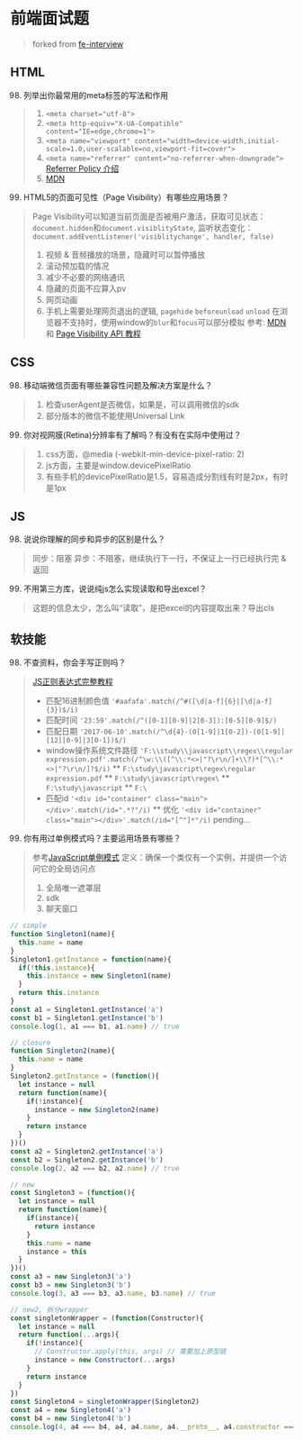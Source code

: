 
前端面试题
===

> forked from [fe-interview](https://github.com/haizlin/fe-interview)

## HTML

98. 列举出你最常用的meta标签的写法和作用
> 1. `<meta charset="utf-8">`
> 2. `<meta http-equiv="X-UA-Compatible" content="IE=edge,chrome=1">`
> 3. `<meta name="viewport" content="width=device-width,initial-scale=1.0,user-scalable=no,viewport-fit=cover">`
> 4. `<meta name="referrer" content="no-referrer-when-downgrade">` [Referrer Policy 介绍](https://imququ.com/post/referrer-policy.html)
> 5. [MDN](https://developer.mozilla.org/en-US/docs/Web/HTML/Element/meta)

99. HTML5的页面可见性（Page Visibility）有哪些应用场景？
> Page Visibility可以知道当前页面是否被用户激活，获取可见状态：`document.hidden`和`document.visiblityState`, 监听状态变化：`document.addEventListener('visiblitychange', handler, false)`
> 1. 视频 & 音频播放的场景，隐藏时可以暂停播放
> 2. 滚动预加载的情况
> 3. 减少不必要的网络通讯
> 4. 隐藏的页面不应算入pv
> 5. 网页动画
> 6. 手机上需要处理网页退出的逻辑, `pagehide` `beforeunload` `unload`
> 在浏览器不支持时，使用window的`blur`和`focus`可以部分模拟
参考: [MDN](https://developer.mozilla.org/en-US/docs/Web/API/Page_Visibility_API) 和 [Page Visibility API 教程](http://www.ruanyifeng.com/blog/2018/10/page_visibility_api.html)

## CSS

98. 移动端微信页面有哪些兼容性问题及解决方案是什么？
> 1. 检查userAgent是否微信，如果是，可以调用微信的sdk
> 2. 部分版本的微信不能使用Universal Link

99. 你对视网膜(Retina)分辨率有了解吗？有没有在实际中使用过？
> 1. css方面，@media (-webkit-min-device-pixel-ratio: 2)
> 2. js方面，主要是window.devicePixelRatio
> 3. 有些手机的devicePixelRatio是1.5，容易造成分割线有时是2px，有时是1px

## JS

98. 说说你理解的同步和异步的区别是什么？
> 同步：阻塞
> 异步：不阻塞，继续执行下一行，不保证上一行已经执行完 & 返回

99. 不用第三方库，说说纯js怎么实现读取和导出excel？
> 这题的信息太少，怎么叫“读取”，是把excel的内容提取出来？导出cls

## 软技能

98. 不查资料，你会手写正则吗？
> [JS正则表达式完整教程](https://juejin.im/post/5965943ff265da6c30653879)
> * 匹配16进制颜色值 `'#aafafa'.match(/^#([\d|a-f]{6}|[\d|a-f]{3})$/i)`
> * 匹配时间 `'23:59'.match(/^([0-1][0-9]|2[0-3]):[0-5][0-9]$/)`
> * 匹配日期 `'2017-06-10'.match(/^\d{4}-(0[1-9]|1[0-2])-(0[1-9]|[12][0-9]|3[0-1])$/)`
> * window操作系统文件路径 `'F:\\study\\javascript\\regex\\regular expression.pdf'.match(/^\w:\\([^\\:*<>|"?\r\n/]+\\?)*[^\\:*<>|"?\r\n/]?$/i)`
> ** `F:\study\javascript\regex\regular expression.pdf`
> ** `F:\study\javascript\regex\`
> ** `F:\study\javascript`
> ** `F:\`
> * 匹配id `'<div id="container" class="main"></div>'.match(/id=".*?"/i)`
> ** 优化 `'<div id="container" class="main"></div>'.match(/id="[^"]*"/i)`
> pending...

99. 你有用过单例模式吗？主要运用场景有哪些？
> 参考[JavaScript单例模式](https://segmentfault.com/a/1190000012842251)
> 定义：确保一个类仅有一个实例，并提供一个访问它的全局访问点
> 1. 全局唯一遮罩层
> 2. sdk
> 3. 聊天窗口

```js
// simple
function Singleton1(name){
  this.name = name
}
Singleton1.getInstance = function(name){
  if(!this.instance){
    this.instance = new Singleton1(name)
  }
  return this.instance
}
const a1 = Singleton1.getInstance('a')
const b1 = Singleton1.getInstance('b')
console.log(1, a1 === b1, a1.name) // true

// closure
function Singleton2(name){
  this.name = name
}
Singleton2.getInstance = (function(){
  let instance = null
  return function(name){
    if(!instance){
      instance = new Singleton2(name)
    }
    return instance
  }
})()
const a2 = Singleton2.getInstance('a')
const b2 = Singleton2.getInstance('b')
console.log(2, a2 === b2, a2.name) // true

// new
const Singleton3 = (function(){
  let instance = null
  return function(name){
    if(instance){
      return instance
    }
    this.name = name
    instance = this
  }
})()
const a3 = new Singleton3('a')
const b3 = new Singleton3('b')
console.log(3, a3 === b3, a3.name, b3.name) // true

// new2, 拆分wrapper
const singletonWrapper = (function(Constructor){
  let instance = null
  return function(...args){
    if(!instance){
      // Constructor.apply(this, args) // 需要加上原型链
      instance = new Constructor(...args)
    }
    return instance
  }
})
const Singleton4 = singletonWrapper(Singleton2)
const a4 = new Singleton4('a')
const b4 = new Singleton4('b')
console.log(4, a4 === b4, a4, a4.name, a4.__proto__, a4.constructor === Singleton2)
```